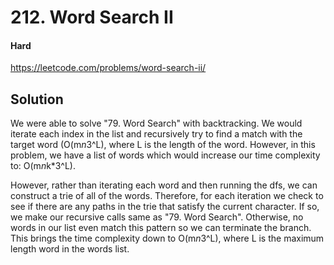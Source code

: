 # 212. Word Search II

#### Hard

https://leetcode.com/problems/word-search-ii/

## Solution

We were able to solve "79. Word Search" with backtracking. We would iterate each index in the list and recursively try to find a match with the target word (O(m*n*3^L), where L is the length of the word. However, in this problem, we have a list of words which would increase our time complexity to: O(m*n*k*3^L).

However, rather than iterating each word and then running the dfs, we can construct a trie of all of the words. Therefore, for each iteration we check to see if there are any paths in the trie that satisfy the current character. If so, we make our recursive calls same as "79. Word Search". Otherwise, no words in our list even match this pattern so we can terminate the branch. This brings the time complexity down to O(m*n*3^L), where L is the maximum length word in the words list.
